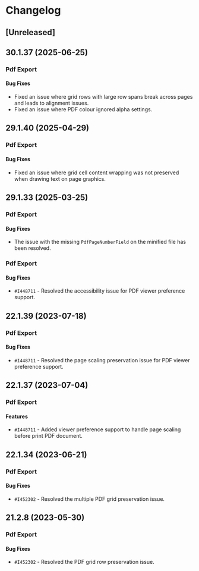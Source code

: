 # Changelog

## [Unreleased]

## 30.1.37 (2025-06-25)

### Pdf Export

#### Bug Fixes

- Fixed an issue where grid rows with large row spans break across pages and leads to alignment issues.
- Fixed an issue where PDF colour ignored alpha settings.

## 29.1.40 (2025-04-29)

### Pdf Export

#### Bug Fixes

- Fixed an issue where grid cell content wrapping was not preserved when drawing text on page graphics.

## 29.1.33 (2025-03-25)

### Pdf Export

#### Bug Fixes

- The issue with the missing `PdfPageNumberField` on the minified file has been resolved.

### Pdf Export

#### Bug Fixes

- `#I448711` - Resolved the accessibility issue for PDF viewer preference support.

## 22.1.39 (2023-07-18)

### Pdf Export

#### Bug Fixes

- `#I448711` - Resolved the page scaling preservation issue for PDF viewer preference support.

## 22.1.37 (2023-07-04)

### Pdf Export

#### Features

- `#I448711` - Added viewer preference support to handle page scaling before print PDF document.

## 22.1.34 (2023-06-21)

### Pdf Export

#### Bug Fixes

- `#I452302` - Resolved the multiple PDF grid preservation issue.

## 21.2.8 (2023-05-30)

### Pdf Export

#### Bug Fixes

- `#I452302` - Resolved the PDF grid row preservation issue.